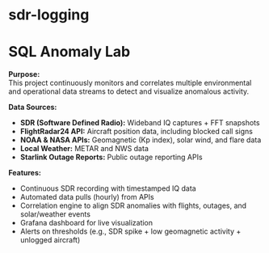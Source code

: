 # sdr-logging


# SQL Anomaly Lab
**Purpose:**  
This project continuously monitors and correlates multiple environmental and operational data streams to detect and visualize anomalous activity.  

**Data Sources:**  
- **SDR (Software Defined Radio):** Wideband IQ captures + FFT snapshots  
- **FlightRadar24 API:** Aircraft position data, including blocked call signs  
- **NOAA & NASA APIs:** Geomagnetic (Kp index), solar wind, and flare data  
- **Local Weather:** METAR and NWS data  
- **Starlink Outage Reports:** Public outage reporting APIs

**Features:**  
- Continuous SDR recording with timestamped IQ data  
- Automated data pulls (hourly) from APIs  
- Correlation engine to align SDR anomalies with flights, outages, and solar/weather events  
- Grafana dashboard for live visualization  
- Alerts on thresholds (e.g., SDR spike + low geomagnetic activity + unlogged aircraft)

